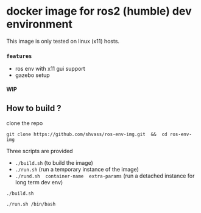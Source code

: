 # docker image for ros2 (humble) dev environment

This image is only tested on linux (x11) hosts.

### `features`
- ros env with x11 gui support
- gazebo setup

#### WIP
<!-- to update later  -->

## How to build ?

clone the repo
```
git clone https://github.com/shvass/ros-env-img.git  &&  cd ros-env-img
```

Three scripts are provided
- `./build.sh`  (to build the image)
- `./run.sh`      (run a temporary instance of the image)
- `./rund.sh  container-name  extra-params`   (run a detached instance for long term dev env)


```
./build.sh
```
```
./run.sh /bin/bash
```
